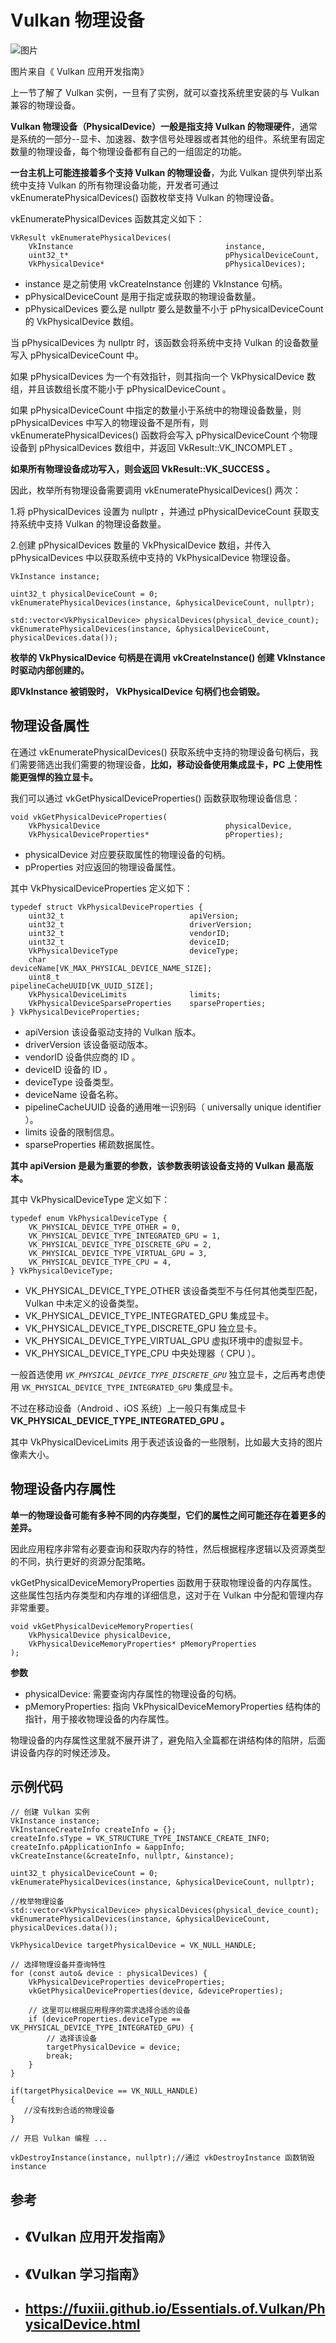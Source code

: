 # Vulkan 物理设备

![图片](./assets/640-1741509615362-53.webp)

图片来自《 Vulkan 应用开发指南》

上一节了解了 Vulkan 实例，一旦有了实例，就可以查找系统里安装的与 Vulkan 兼容的物理设备。

**Vulkan 物理设备（PhysicalDevice）一般是指支持 Vulkan 的物理硬件**，通常是系统的一部分--显卡、加速器、数字信号处理器或者其他的组件。系统里有固定数量的物理设备，每个物理设备都有自己的一组固定的功能。

**一台主机上可能连接着多个支持 Vulkan 的物理设备**，为此 Vulkan 提供列举出系统中支持 Vulkan 的所有物理设备功能，开发者可通过 vkEnumeratePhysicalDevices() 函数枚举支持 Vulkan 的物理设备。

vkEnumeratePhysicalDevices 函数其定义如下：

```
VkResult vkEnumeratePhysicalDevices(
    VkInstance                                  instance,
    uint32_t*                                   pPhysicalDeviceCount,
    VkPhysicalDevice*                           pPhysicalDevices);
```



- instance 是之前使用 vkCreateInstance 创建的 VkInstance 句柄。
- pPhysicalDeviceCount 是用于指定或获取的物理设备数量。
- pPhysicalDevices 要么是 nullptr 要么是数量不小于 pPhysicalDeviceCount 的 VkPhysicalDevice 数组。

当 pPhysicalDevices 为 nullptr 时，该函数会将系统中支持 Vulkan 的设备数量写入 pPhysicalDeviceCount 中。

如果 pPhysicalDevices 为一个有效指针，则其指向一个 VkPhysicalDevice 数组，并且该数组长度不能小于 pPhysicalDeviceCount 。

如果 pPhysicalDeviceCount 中指定的数量小于系统中的物理设备数量，则 pPhysicalDevices 中写入的物理设备不是所有，则 vkEnumeratePhysicalDevices() 函数将会写入 pPhysicalDeviceCount 个物理设备到 pPhysicalDevices 数组中，并返回 VkResult::VK_INCOMPLET 。

**如果所有物理设备成功写入，则会返回 VkResult::VK_SUCCESS 。**

因此，枚举所有物理设备需要调用 vkEnumeratePhysicalDevices() 两次：

1.将 pPhysicalDevices 设置为 nullptr ，并通过 pPhysicalDeviceCount 获取支持系统中支持 Vulkan 的物理设备数量。



2.创建 pPhysicalDevices 数量的 VkPhysicalDevice 数组，并传入 pPhysicalDevices 中以获取系统中支持的 VkPhysicalDevice 物理设备。



```
VkInstance instance;

uint32_t physicalDeviceCount = 0;
vkEnumeratePhysicalDevices(instance, &physicalDeviceCount, nullptr);

std::vector<VkPhysicalDevice> physicalDevices(physical_device_count);
vkEnumeratePhysicalDevices(instance, &physicalDeviceCount, physicalDevices.data());
```

**枚举的 VkPhysicalDevice 句柄是在调用 vkCreateInstance() 创建 VkInstance 时驱动内部创建的。**

**即VkInstance 被销毁时， VkPhysicalDevice 句柄们也会销毁。**

## 物理设备属性

在通过 vkEnumeratePhysicalDevices() 获取系统中支持的物理设备句柄后，我们需要筛选出我们需要的物理设备，**比如，移动设备使用集成显卡，PC 上使用性能更强悍的独立显卡。**

我们可以通过 vkGetPhysicalDeviceProperties() 函数获取物理设备信息：

```
void vkGetPhysicalDeviceProperties(
    VkPhysicalDevice                            physicalDevice,
    VkPhysicalDeviceProperties*                 pProperties);
```



- physicalDevice 对应要获取属性的物理设备的句柄。
- pProperties 对应返回的物理设备属性。

其中 VkPhysicalDeviceProperties 定义如下：

```
typedef struct VkPhysicalDeviceProperties {
    uint32_t                            apiVersion;
    uint32_t                            driverVersion;
    uint32_t                            vendorID;
    uint32_t                            deviceID;
    VkPhysicalDeviceType                deviceType;
    char                                deviceName[VK_MAX_PHYSICAL_DEVICE_NAME_SIZE];
    uint8_t                             pipelineCacheUUID[VK_UUID_SIZE];
    VkPhysicalDeviceLimits              limits;
    VkPhysicalDeviceSparseProperties    sparseProperties;
} VkPhysicalDeviceProperties;
```

- apiVersion 该设备驱动支持的 Vulkan 版本。
- driverVersion 该设备驱动版本。
- vendorID 设备供应商的 ID 。
- deviceID 设备的 ID 。
- deviceType 设备类型。
- deviceName 设备名称。
- pipelineCacheUUID 设备的通用唯一识别码（ universally unique identifier ）。
- limits 设备的限制信息。
- sparseProperties 稀疏数据属性。

**其中 apiVersion 是最为重要的参数，该参数表明该设备支持的 Vulkan 最高版本。**

其中 VkPhysicalDeviceType 定义如下：

```
typedef enum VkPhysicalDeviceType {
    VK_PHYSICAL_DEVICE_TYPE_OTHER = 0,
    VK_PHYSICAL_DEVICE_TYPE_INTEGRATED_GPU = 1,
    VK_PHYSICAL_DEVICE_TYPE_DISCRETE_GPU = 2,
    VK_PHYSICAL_DEVICE_TYPE_VIRTUAL_GPU = 3,
    VK_PHYSICAL_DEVICE_TYPE_CPU = 4,
} VkPhysicalDeviceType;
```



- VK_PHYSICAL_DEVICE_TYPE_OTHER 该设备类型不与任何其他类型匹配， Vulkan 中未定义的设备类型。
- VK_PHYSICAL_DEVICE_TYPE_INTEGRATED_GPU 集成显卡。
- VK_PHYSICAL_DEVICE_TYPE_DISCRETE_GPU 独立显卡。
- VK_PHYSICAL_DEVICE_TYPE_VIRTUAL_GPU 虚拟环境中的虚拟显卡。
- VK_PHYSICAL_DEVICE_TYPE_CPU 中央处理器（ CPU ）。

一般首选使用 *`VK_PHYSICAL_DEVICE_TYPE_DISCRETE_GPU`* 独立显卡，之后再考虑使用 `VK_PHYSICAL_DEVICE_TYPE_INTEGRATED_GPU` 集成显卡。

不过在移动设备（Android 、iOS 系统）上一般只有集成显卡 **VK_PHYSICAL_DEVICE_TYPE_INTEGRATED_GPU 。**

其中 VkPhysicalDeviceLimits 用于表述该设备的一些限制，比如最大支持的图片像素大小。



## 物理设备内存属性

**单一的物理设备可能有多种不同的内存类型，它们的属性之间可能还存在着更多的差异。**

因此应用程序非常有必要查询和获取内存的特性，然后根据程序逻辑以及资源类型的不同，执行更好的资源分配策略。

vkGetPhysicalDeviceMemoryProperties 函数用于获取物理设备的内存属性。这些属性包括内存类型和内存堆的详细信息，这对于在 Vulkan 中分配和管理内存非常重要。

```
void vkGetPhysicalDeviceMemoryProperties(
    VkPhysicalDevice physicalDevice,
    VkPhysicalDeviceMemoryProperties* pMemoryProperties
);
```

**参数**

- physicalDevice: 需要查询内存属性的物理设备的句柄。
- pMemoryProperties: 指向 VkPhysicalDeviceMemoryProperties 结构体的指针，用于接收物理设备的内存属性。

物理设备的内存属性这里就不展开讲了，避免陷入全篇都在讲结构体的陷阱，后面讲设备内存的时候还涉及。



## 示例代码

```
// 创建 Vulkan 实例
VkInstance instance;
VkInstanceCreateInfo createInfo = {};
createInfo.sType = VK_STRUCTURE_TYPE_INSTANCE_CREATE_INFO;
createInfo.pApplicationInfo = &appInfo;
vkCreateInstance(&createInfo, nullptr, &instance);

uint32_t physicalDeviceCount = 0;
vkEnumeratePhysicalDevices(instance, &physicalDeviceCount, nullptr);

//枚举物理设备
std::vector<VkPhysicalDevice> physicalDevices(physical_device_count);
vkEnumeratePhysicalDevices(instance, &physicalDeviceCount, physicalDevices.data());

VkPhysicalDevice targetPhysicalDevice = VK_NULL_HANDLE;

// 选择物理设备并查询特性
for (const auto& device : physicalDevices) {
    VkPhysicalDeviceProperties deviceProperties;
    vkGetPhysicalDeviceProperties(device, &deviceProperties);

    // 这里可以根据应用程序的需求选择合适的设备
    if (deviceProperties.deviceType == VK_PHYSICAL_DEVICE_TYPE_INTEGRATED_GPU) {
        // 选择该设备
        targetPhysicalDevice = device;
        break;
    }
}

if(targetPhysicalDevice == VK_NULL_HANDLE)
{
   //没有找到合适的物理设备
}

// 开启 Vulkan 编程 ...

vkDestroyInstance(instance, nullptr);//通过 vkDestroyInstance 函数销毁 instance
```

## 参考

- ## 《Vulkan 应用开发指南》

- ## 《Vulkan 学习指南》

- ## https://fuxiii.github.io/Essentials.of.Vulkan/PhysicalDevice.html